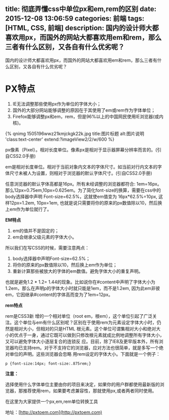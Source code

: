 title: 彻底弄懂css中单位px和em,rem的区别
date: 2015-12-08 13:06:59
categories: 前端
tags: [HTML, CSS, 前端]
description: 国内的设计师大都喜欢用px，而国外的网站大都喜欢用em和rem，那么三者有什么区别，又各自有什么优劣呢？
---
国内的设计师大都喜欢用px，而国外的网站大都喜欢用em和rem，那么三者有什么区别，又各自有什么优劣呢？

# PX特点

1. IE无法调整那些使用px作为单位的字体大小；
2. 国外的大部分网站能够调整的原因在于其使用了em或rem作为字体单位；
3. Firefox能够调整px和em，rem，但是96%以上的中国网民使用IE浏览器(或内核)。

<!-- more --> 
 

{% qnimg 1505196wwz21kmjckgk22k.jpg title:图片标题 alt:图片说明 'class:text-center' extend:?imageView2/2/w/600 %}


px像素（Pixel）。相对长度单位。像素px是相对于显示器屏幕分辨率而言的。(引自CSS2.0手册) 

em是相对长度单位。相对于当前对象内文本的字体尺寸。如当前对行内文本的字体尺寸未被人为设置，则相对于浏览器的默认字体尺寸。(引自CSS2.0手册)
 

任意浏览器的默认字体高都是16px。所有未经调整的浏览器都符合: 1em=16px。那么12px=0.75em,10px=0.625em。为了简化font-size的换算，需要在css中的body选择器中声明 Font-size=62.5%，这就使em值变为 16px*62.5%=10px, 这样12px=1.2em, 10px=1em, 也就是说只需要将你的原来的px数值除以10，然后换上em作为单位就行了。


**EM特点**

1. em的值并不是固定的；
2. em会继承父级元素的字体大小。
 

所以我们在写CSS的时候，需要注意两点：

1. body选择器中声明Font-size=62.5%；
2. 将你的原来的px数值除以10，然后换上em作为单位；
3. 重新计算那些被放大的字体的em数值。避免字体大小的重复声明。 

也就是避免1.2 * 1.2= 1.44的现象。比如说你在#content中声明了字体大小为1.2em，那么在声明p的字体大小时就只能是1em，而不是1.2em, 因为此em非彼em，它因继承#content的字体高而变为了1em=12px。


**rem特点** 

rem是CSS3新 增的一个相对单位（root em，根em），这个单位引起了广泛关注。这个单位与em有什么区别呢？区别在于使用rem为元素设定字体大小时，仍然是相对大小，但相对的只是HTML 根元素。这个单位可谓集相对大小和绝对大小的优点于一身，通过它既可以做到只修改根元素就成比例地调整所有字体大小，又可以避免字体大小逐层复合的连锁反 应。目前，除了IE8及更早版本外，所有浏览器均已支持rem。对于不支持它的浏览器，应对方法也很简单，就是多写一个绝对单位的声明。这些浏览器会忽略 用rem设定的字体大小。下面就是一个例子：

```
p {font-size:14px; font-size:.875rem;}
```

**注意：**

选择使用什么字体单位主要由你的项目来决定，如果你的用户群都使用最新版的浏览器，那推荐使用rem，如果要考虑兼容性，那就使用px,或者两者同时使用。

在这里为大家提供一个px,em,rem单位转换工具

地址：[http://pxtoem.com](http://pxtoem.com)



